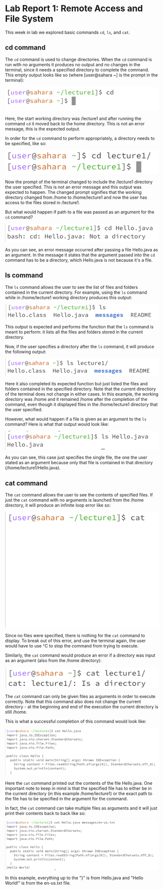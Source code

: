 # Lab Report 1: Remote Access and File System 

This week in lab we explored basic commands `cd`, `ls`, and `cat`. 

## cd command 
The `cd` command is used to change directories. When the `cd` command is run with no arguments it produces no output and no changes in the terminal, since it needs a specified directory to complete the command. This empty output looks like so (where [user@sahara ~] is the prompt in the terminal): 

![Image](cd-no-args.png)

Here, the start working directory was /lecture1 and after running the command `cd` it moved back to the home directory. This is not an error message, this is the expected output. 


In order for the `cd` command to perform appropriately, a directory needs to be specified, like so: 

![Image](cd-dir-arg.png)

Now the prompt of the terminal changed to include the /lecture1 directory the user specified. This is not an error message and this output was expected to happen. The changed prompt signifies that the working directory changed from /home to /home/lecture1 and now the user has access to the files stored in /lecture1. 

But what would happen if path to a file was passed as an argument for the `cd` command? 

![Image](cd-file-arg.png)

As you can see, an error message occurred after passing a file Hello.java as an argument. In the message it states that the argument passed into the `cd` command has to be a directory, which Hello.java is not because it's a file. 


## ls command
The `ls` command allows the user to see the list of files and folders contained in the current directory. For example, using the `ls` command while in /home/lecture1 working directory produces this output: 

![Image](ls-no-args.png)

This output is expected and performs the function that the `ls` command is meant to perform: it lists all the files and folders stored in the current directory. 

Now, if the user specifies a directory after the `ls` command, it will produce the following output: 

![Image](ls-dir-arg.png)

Here it also completed its expected function but just listed the files and folders contained in the specified directory. Note that the current directiory of the terminal does not change in either cases. In this example, the working directory was /home and it remained /home after the completion of the command, even though it displayed files in the /home/lecture1 directory that the user specified.

However, what would happen if a file is given as an argument to the `ls` command? Here is what that output would look like: 

![Image](ls-file-arg.png)

As you can see, this case just specifies the single file, the one the user stated as an argument because only that file is contained in that directory (/home/lecture1/Hello.java). 

## cat command
The `cat` command allows the user to see the contents of specified files. If just the `cat` command with no arguments is launched from the /home directory, it will produce an infinite loop error like so: 

![Image](cat-no-args.png)

Since no files were specified, there is nothing for the `cat` command to display. To break out of this error, and use the terminal again, the user would have to use ^C to stop the command from trying to execute. 

Similarly, the `cat` command would produce an error if a directory was input as an argument (also from the /home directory): 

![Image](cat-dir-arg.png)

The `cat` command can only be given files as arguments in order to execute correctly. Note that this command also does not change the current directory - at the beginning and end of the execution the current directory is still /home. 

This is what a successful completion of this command would look like: 

![Image](cat-file-arg.png)

Here the `cat` command printed out the contents of the file Hello.java. One important note to keep in mind is that the specified file has to either be in the current directory (in this example /home/lecture1) or the exact path to the file has to be specified in the argument for the command.

In fact, the `cat` command can take multiple files as arguments and it will just print their contents back to back like so: 

![Image](cat-two-files-args.png)

In this example, everything up to the "}" is from Hello.java and "Hello World!" is from the en-us.txt file. 
